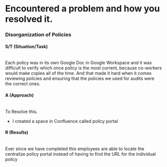 # Encountered a problem and how you resolved it.

### Disorganization of Policies

#### S/T (Situation/Task)

\
Each policy was in its own Google Doc in Google Workspace and it was difficult to verify which once policy is the most current, because co-workers would make copies all of the time. And that made it hard when it comes reviewing policies and ensuring that the policies we used for audits were the correct ones.

#### A (Approach)

\
To Resolve this.

* I created a space in Confluence called policy portal



#### R (Results)

\
Ever since we have completed this employees are able to locate the centralize policy portal instead of having to find the URL for the individual policy
